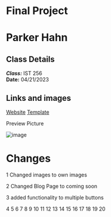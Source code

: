 # Final Project

# Parker Hahn

## Class Details
***Class:*** IST 256  
**Date:** 04/21/2023

## Links and images

[Website]()
[Template](https://www.free-css.com/free-css-templates/page286/deni)

Preview Picture

![image]()

# Changes

1 Changed images to own images

2 Changed Blog Page to coming soon

3 added functionality to multiple buttons

4
5
6
7
8
9
10
11
12
13
14
15
16
17
18
19
20
